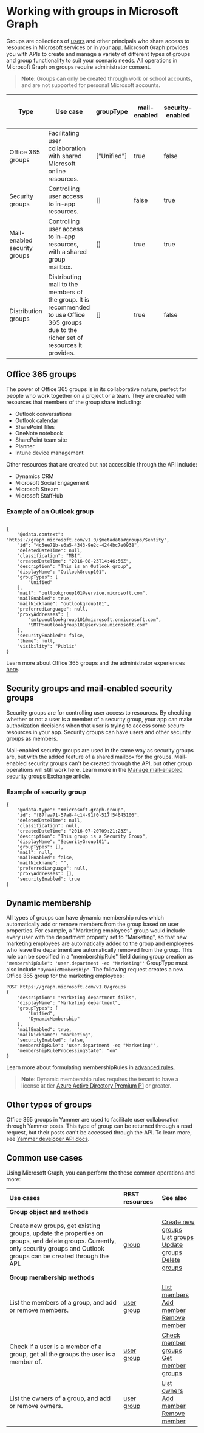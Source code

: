 # Working with groups in Microsoft Graph

Groups are collections of [users](user.md) and other principals who share access to resources in Microsoft services or in your app. Microsoft Graph provides you with APIs to create and manage a variety of different types of groups and group functionality to suit your scenario needs. All operations in Microsoft Graph on groups require administrator consent.

> **Note**: Groups can only be created through work or school accounts, and are not supported for personal Microsoft accounts.

| Type              | Use case | groupType | mail-enabled | security-enabled | Creation possible through API? |
|-------------------|----------|-----------|--------------|------------------|--------------------------------|
| Office 365 groups | Facilitating user collaboration with shared Microsoft online resources. | ["Unified"] | true | false | yes | [user](user.md) | 
| Security groups | Controlling user access to in-app resources. | [] | false | true | yes |
| Mail-enabled security groups | Controlling user access to in-app resources, with a shared group mailbox. | [] | true | true | no |
| Distribution groups | Distributing mail to the members of the group. It is recommended to use Office 365 groups due to the richer set of resources it provides. | [] | true | false | no |

## Office 365 groups
The power of Office 365 groups is in its collaborative nature, perfect for people who work together on a project or a team. They are created with resources that members of the group share including:

- Outlook conversations
- Outlook calendar
- SharePoint files
- OneNote notebook
- SharePoint team site
- Planner
- Intune device management

Other resources that are created but not accessible through the API include: 

- Dynamics CRM
- Microsoft Social Engagement
- Microsoft Stream
- Microsoft StaffHub

### Example of an Outlook group

```http

{
    "@odata.context": "https://graph.microsoft.com/v1.0/$metadata#groups/$entity",
    "id": "4c5ee71b-e6a5-4343-9e2c-4244bc7e0938",
    "deletedDateTime": null,
    "classification": "MBI",
    "createdDateTime": "2016-08-23T14:46:56Z",
    "description": "This is an Outlook group",
    "displayName": "OutlookGroup101",
    "groupTypes": [
        "Unified"
    ],
    "mail": "outlookgroup101@service.microsoft.com",
    "mailEnabled": true,
    "mailNickname": "outlookgroup101",
    "preferredLanguage": null,
    "proxyAddresses": [
        "smtp:outlookgroup101@microsoft.onmicrosoft.com",
        "SMTP:outlookgroup101@service.microsoft.com"
    ],
    "securityEnabled": false,
    "theme": null,
    "visibility": "Public"
}
```
Learn more about Office 365 groups and the administrator experiences [here](https://support.office.com/en-us/article/Learn-about-Office-365-groups-b565caa1-5c40-40ef-9915-60fdb2d97fa2).

## Security groups and mail-enabled security groups
Security groups are for controlling user access to resources. By checking whether or not a user is a member of a security group, your app can make authorization decisions when that user is trying to access some secure resources in your app. Security groups can have users and other security groups as members.

Mail-enabled security groups are used in the same way as security groups are, but with the added feature of a shared mailbox for the groups. Mail-enabled security groups can't be created through the API, but other group operations will still work here. Learn more in the [Manage mail-enabled security groups Exchange article](https://technet.microsoft.com/en-us/library/bb123521(v=exchg.160).aspx).

### Example of security group

```http
{
    "@odata.type": "#microsoft.graph.group",
    "id": "f87faa71-57a8-4c14-91f0-517f54645106",
    "deletedDateTime": null,
    "classification": null,
    "createdDateTime": "2016-07-20T09:21:23Z",
    "description": "This group is a Security Group",
    "displayName": "SecurityGroup101",
    "groupTypes": [],
    "mail": null,
    "mailEnabled": false,
    "mailNickname": "",
    "preferredLanguage": null,
    "proxyAddresses": [],
    "securityEnabled": true
}
```
## Dynamic membership 
All types of groups can have dynamic membership rules which automatically add or remove members from the group based on user properties. For example, a "Marketing employees" group would include every user with the department property set to "Marketing", so that new marketing employees are automatically added to the group and employees who leave the department are automatically removed from the group. This rule can be specified in a "membershipRule" field during group creation as ```"membershipRule": 'user.department -eq "Marketing"'``` GroupType must also include ```"DynamicMembership"```. The following request creates a new Office 365 group for the marketing employees: 

```http
POST https://graph.microsoft.com/v1.0/groups
{
    "description": "Marketing department folks",
    "displayName": "Marketing department",
    "groupTypes": [
        "Unified",
        "DynamicMembership"
    ],
    "mailEnabled": true,
    "mailNickname": "marketing",
    "securityEnabled": false,
    "membershipRule": 'user.department -eq "Marketing"',
    "membershipRuleProcessingState": "on"
}
```

Learn more about formulating membershipRules in [advanced rules](https://docs.microsoft.com/en-us/azure/active-directory/active-directory-groups-dynamic-membership-azure-portal).

> **Note**: Dynamic membership rules requires the tenant to have a license at tier [Azure Active Directory Premium P1](https://azure.microsoft.com/en-us/pricing/details/active-directory/) or greater.

## Other types of groups

Office 365 groups in Yammer are used to facilitate user collaboration through Yammer posts. This type of group can be returned through a read request, but their posts can't be accessed through the API. To learn more, see [Yammer developer API docs](https://developer.yammer.com/docs).

## Common use cases

Using Microsoft Graph, you can perform the these common operations and more:

| **Use cases**		   | **REST resources**	| **See also** |
|:---------------|:--------|:----------|
| **Group object and methods** | | |
| Create new groups, get existing groups, update the properties on groups, and delete groups. Currently, only security groups and Outlook groups can be created through the API. | [group](group.md) | [Create new groups](../api/group_post_groups.md) <br/> [List groups](../api/group_list.md) <br/> [Update groups](../api/group_update.md) <br/> [Delete groups](../api/group_delete.md) |
| **Group membership methods** | | |
| List the members of a group, and add or remove members. | [user](user.md) <br/> [group](group.md)| [List members](../api/group_list_members.md) <br/> [Add member](../api/group_post_members.md) <br/> [Remove member](../api/group_delete_members.md)|
| Check if a user is a member of a group, get all the groups the user is a member of. | [user](user.md) <br/> [group](group.md)| [Check member groups](../api/group_checkmembergroups.md) <br/> [Get member groups](../api/group_get_membergroups.md)|
| List the owners of a group, and add or remove owners. | [user](user.md) <br/> [group](group.md)| [List owners](../api/group_list_members.md) <br/> [Add member](../api/group_post_members.md) <br/> [Remove member](../api/group_delete_members.md)|
